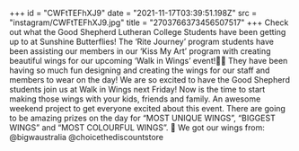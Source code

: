 +++
id = "CWFtTEFhXJ9"
date = "2021-11-17T03:39:51.198Z"
src = "instagram/CWFtTEFhXJ9.jpg"
title = "2703766373456507517"
+++
Check out what the Good Shepherd Lutheran College Students have been getting up to at Sunshine Butterflies! The ‘Rite Journey’ program students have been assisting our members in our ‘Kiss My Art’ program with creating beautiful wings for our upcoming ‘Walk in Wings’ event!🦋💜 They have been having so much fun designing and creating the wings for our staff and members to wear on the day! We are so excited to have the Good Shepherd students join us at Walk in Wings next Friday! Now is the time to start making those wings with your kids, friends and family. An awesome weekend project to get everyone excited about this event. There are going to be amazing prizes on the day for “MOST UNIQUE WINGS”, “BIGGEST WINGS” and “MOST COLOURFUL WINGS”. 🦋 We got our wings from: @bigwaustralia @choicethediscountstore